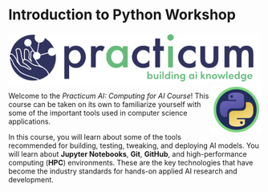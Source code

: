 # Introduction to Python Workshop

![Practicum AI Logo image](https://github.com/PracticumAI/practicumai.github.io/blob/main/images/logo/PracticumAI_logo_500x100.png?raw=true) <img src='https://github.com/PracticumAI/practicumai.github.io/blob/main/images/icons/practicumai_python.png?raw=true' align='right' width=100>

Welcome to the *Practicum AI: Computing for AI Course*! This course can be taken on its own to familiarize yourself with some of the important tools used in computer science applications. 

In this course, you will learn about some of the tools recommended for building, testing, tweaking, and deploying AI models. You will learn about **Jupyter Notebooks**, **Git**, **GitHub**, and high-performance computing (**HPC**) environments. These are the key technologies that have become the industry standards for hands-on applied AI research and development.

